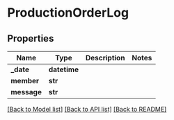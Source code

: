 # ProductionOrderLog

## Properties
Name | Type | Description | Notes
------------ | ------------- | ------------- | -------------
**_date** | **datetime** |  | 
**member** | **str** |  | 
**message** | **str** |  | 

[[Back to Model list]](../README.md#documentation-for-models) [[Back to API list]](../README.md#documentation-for-api-endpoints) [[Back to README]](../README.md)


